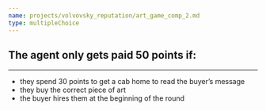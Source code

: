 ```yaml
---
name: projects/volvovsky_reputation/art_game_comp_2.md
type: multipleChoice
---
```


## The agent only gets paid 50 points if:

---

- they spend 30 points to get a cab home to read the buyer’s message
- they buy the correct piece of art
- the buyer hires them at the beginning of the round
